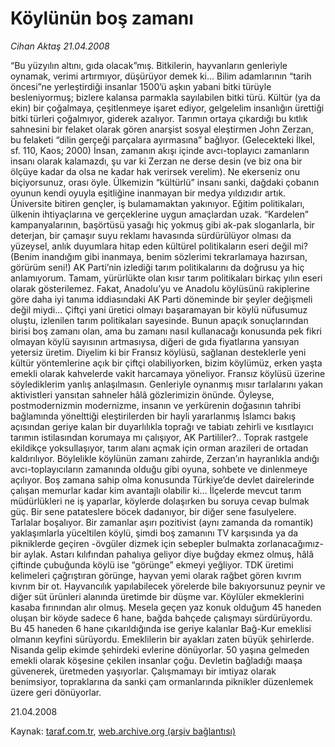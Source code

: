 # Köylünün boş zamanı

*Cihan Aktaş 21.04.2008*

<div class="yazi">“Bu yüzyılın altını, gıda olacak”mış. Bitkilerin, hayvanların genleriyle oynamak, verimi artırmıyor, düşürüyor demek ki... Bilim adamlarının “tarih öncesi”ne yerleştirdiği insanlar 1500’ü aşkın yabani bitki türüyle besleniyormuş; bizlere kalansa parmakla sayılabilen bitki türü. Kültür (ya da ekin)  bir çoğalmaya, çeşitlenmeye işaret ediyor, gelgelelim insanlığın ürettiği bitki türleri çoğalmıyor, giderek azalıyor. Tarımın ortaya çıkardığı bu kıtlık sahnesini bir felaket olarak gören anarşist sosyal eleştirmen John Zerzan, bu felaketi “dilin gerçeği parçalara ayırmasına” bağlıyor. (Gelecekteki İlkel, sf. 110, Kaos; 2000) 
İnsan, zamanın akışı içinde avcı-toplayıcı zamanların insanı olarak kalamazdı, şu var ki Zerzan ne derse desin (ve biz ona bir ölçüye kadar da olsa ne kadar hak verirsek verelim).
Ne ekerseniz onu biçiyorsunuz, orası öyle. Ülkemizin “kültürlü” insanı sanki, dağdaki çobanın oyunun kendi oyuyla eşitliğine inanmayan bir medya yıldızıdır artık. Üniversite bitiren gençler, iş bulamamaktan yakınıyor. Eğitim politikaları, ülkenin ihtiyaçlarına ve gerçeklerine uygun amaçlardan uzak. “Kardelen” kampanyalarının, başörtüsü yasağı hiç yokmuş gibi ak-pak sloganlarla, bir deterjan, bir çamaşır suyu reklamı havasında sürdürülüyor olması da yüzeysel, anlık duyumlara hitap eden kültürel politikaların eseri değil mi? (Benim inandığım gibi inanmaya, benim sözlerimi tekrarlamaya hazırsan, görürüm seni!)  
AK Parti’nin izlediği tarım politikalarını da doğrusu ya hiç anlamıyorum. Tamam, yürürlükte olan kısır tarım politikaları birkaç yılın eseri olarak gösterilemez. Fakat, Anadolu’yu ve Anadolu köylüsünü rakiplerine göre daha iyi tanıma iddiasındaki AK Parti döneminde bir şeyler değişmeli değil miydi... Çiftçi yani üretici olmayı başaramayan bir köylü nüfusumuz oluştu, izlenilen tarım politikaları sayesinde. 
Bunun apaçık sonuçlarından birisi boş zamanı olan, ama bu zamanı nasıl kullanacağı konusunda pek fikri olmayan köylü sayısının artmasıysa, diğeri de gıda fiyatlarına yansıyan yetersiz üretim. Diyelim ki bir Fransız köylüsü, sağlanan desteklerle yeni kültür yöntemlerine açık bir çiftçi olabiliyorken, bizim köylümüz, erken yaşta emekli olarak kahvelerde vakit harcamaya yöneliyor. 
Fransız köylüsü üzerine söylediklerim yanlış anlaşılmasın. Genleriyle oynanmış mısır tarlalarını yakan aktivistleri yansıtan sahneler hâlâ gözlerimizin önünde.
Öyleyse,  postmodernizmin modernizme, insanın ve yerkürenin doğasının tahribi  bağlamında yönelttiği eleştirilerden bir hayli yararlanmış İslamcı bakış açısından geriye kalan bir duyarlılıkla toprağı ve tabiatı zehirli ve kısıtlayıcı tarımın istilasından korumaya mı çalışıyor, AK Partililer?..  Toprak rastgele ekildikçe yoksullaşıyor, tarım alanı açmak için orman arazileri de ortadan kaldırılıyor. Böylelikle köylünün zamanı zahirde, Zerzan’ın hayranlıkla andığı avcı-toplayıcıların zamanında olduğu gibi oyuna, sohbete ve dinlenmeye açılıyor.
Boş zamana sahip olma konusunda Türkiye’de devlet dairelerinde çalışan memurlar kadar kim avantajlı olabilir ki... İlçelerde mevcut tarım müdürlükleri ne iş yaparlar, köylerde dolaşırken bu soruya cevap bulmak güç. Bir sene patateslere böcek dadanıyor, bir diğer sene fasulyelere. Tarlalar boşalıyor. Bir zamanlar aşırı pozitivist (aynı zamanda da romantik) yaklaşımlarla yüceltilen köylü, şimdi boş zamanını TV karşısında ya da pikniklerde geçiren -övgüler dizmek için sebepler bulmakta zorlanacağımız- bir aylak. 
Astarı kılıfından pahalıya geliyor diye buğday ekmez olmuş, hâlâ çiftinde çubuğunda köylü ise “görünge” ekmeyi yeğliyor. TDK üretimi kelimeleri çağrıştıran görünge, hayvan yemi olarak rağbet gören kıvrım kıvrım bir ot.  
Hayvancılık yapılabilecek yörelerde bile bakıyorsunuz peynir ve diğer süt ürünleri alanında üretimde bir düşme var. Köylüler ekmeklerini kasaba fırınından alır olmuş.   
Mesela geçen yaz konuk olduğum 45 haneden oluşan bir köyde sadece 6 hane, bağda bahçede çalışmayı sürdürüyordu. Bu 45 haneden 6 hane çıkarıldığında ise geriye kalanlar Bağ-Kur emeklisi olmanın keyfini sürüyordu. Emeklilerin bir ayakları zaten büyük şehirlerde. Nisanda gelip ekimde şehirdeki evlerine dönüyorlar. 50 yaşına gelmeden emekli olarak köşesine çekilen insanlar çoğu. Devletin bağladığı maaşa güvenerek, üretmeden yaşıyorlar. Çalışmamayı bir imtiyaz olarak benimsiyor, topraklarına da sanki çam ormanlarında piknikler düzenlemek üzere geri dönüyorlar.

21.04.2008</div>

Kaynak: [taraf.com.tr](m), [web.archive.org (arşiv bağlantısı)](http://web.archive.org/web/20101201060423/http://taraf.com.tr/cihan-aktas/makale-koylunun-bos-zamani.htm)
